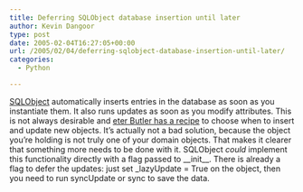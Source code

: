 ```yaml
---
title: Deferring SQLObject database insertion until later
author: Kevin Dangoor
type: post
date: 2005-02-04T16:27:05+00:00
url: /2005/02/04/deferring-sqlobject-database-insertion-until-later/
categories:
  - Python

---
```

[SQLObject][1] automatically inserts entries in the database as soon as you instantiate them. It also runs updates as soon as you modify attributes. This is not always desirable and [eter Butler has a recipe][2] to choose when to insert and update new objects. It&#8217;s actually not a bad solution, because the object you&#8217;re holding is not truly one of your domain objects. That makes it clearer that something more needs to be done with it. SQLObject _could_ implement this functionality directly with a flag passed to \_\_init\_\_. There is already a flag to defer the updates: just set _lazyUpdate = True on the object, then you need to run syncUpdate or sync to save the data.

 [1]: http://www.sqlobject.org
 [2]: http://sourceforge.net/mailarchive/forum.php?thread_id=6193963&forum_id=30269 "SourceForge.net: sqlobject-discuss"